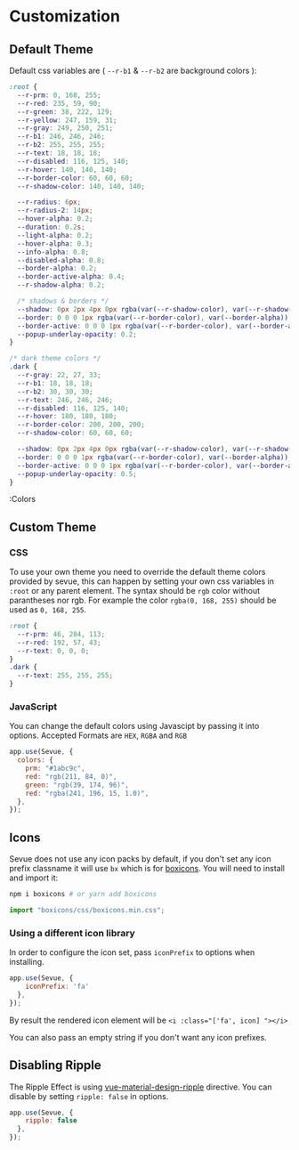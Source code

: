# Customization

## Default Theme

Default css variables are ( `--r-b1` & `--r-b2` are background colors ):

```css
:root {
  --r-prm: 0, 168, 255;
  --r-red: 235, 59, 90;
  --r-green: 38, 222, 129;
  --r-yellow: 247, 159, 31;
  --r-gray: 249, 250, 251;
  --r-b1: 246, 246, 246;
  --r-b2: 255, 255, 255;
  --r-text: 18, 18, 18;
  --r-disabled: 116, 125, 140;
  --r-hover: 140, 140, 140;
  --r-border-color: 60, 60, 60;
  --r-shadow-color: 140, 140, 140;

  --r-radius: 6px;
  --r-radius-2: 14px;
  --hover-alpha: 0.2;
  --duration: 0.2s;
  --light-alpha: 0.2;
  --hover-alpha: 0.3;
  --info-alpha: 0.8;
  --disabled-alpha: 0.8;
  --border-alpha: 0.2;
  --border-active-alpha: 0.4;
  --r-shadow-alpha: 0.2;

  /* shadows & borders */
  --shadow: 0px 2px 4px 0px rgba(var(--r-shadow-color), var(--r-shadow-alpha));
  --border: 0 0 0 1px rgba(var(--r-border-color), var(--border-alpha));
  --border-active: 0 0 0 1px rgba(var(--r-border-color), var(--border-active-alpha));
  --popup-underlay-opacity: 0.2;
}

/* dark theme colors */
.dark {
  --r-gray: 22, 27, 33;
  --r-b1: 18, 18, 18;
  --r-b2: 30, 30, 30;
  --r-text: 246, 246, 246;
  --r-disabled: 116, 125, 140;
  --r-hover: 180, 180, 180;
  --r-border-color: 200, 200, 200;
  --r-shadow-color: 60, 60, 60;

  --shadow: 0px 2px 4px 0px rgba(var(--r-shadow-color), var(--r-shadow-alpha));
  --border: 0 0 0 1px rgba(var(--r-border-color), var(--border-alpha));
  --border-active: 0 0 0 1px rgba(var(--r-border-color), var(--border-active-alpha));
  --popup-underlay-opacity: 0.5;
}

```

:Colors


## Custom Theme

### CSS

To use your own theme you need to override the default theme colors provided by sevue, this can happen by setting your own css variables in `:root` or any parent element. The syntax should be `rgb` color without parantheses nor rgb. For example the color `rgba(0, 168, 255)` should be used as `0, 168, 255`.

```css
:root {
  --r-prm: 46, 204, 113;
  --r-red: 192, 57, 43;
  --r-text: 0, 0, 0;
}
.dark {
  --r-text: 255, 255, 255;
}
```

### JavaScript

You can change the default colors using Javascipt by passing it into options.
Accepted Formats are `HEX`, `RGBA` and `RGB`

```js
app.use(Sevue, {
  colors: {
    prm: "#1abc9c",
    red: "rgb(211, 84, 0)",
    green: "rgb(39, 174, 96)",
    red: "rgba(241, 196, 15, 1.0)",
  },
});
```

## Icons

Sevue does not use any icon packs by default, if you don't set any icon prefix classname it will use `bx` which is for [boxicons](https://boxicons.com/). You will need to install and import it:

```bash
npm i boxicons # or yarn add boxicons
```
```js
import "boxicons/css/boxicons.min.css";
```

### Using a different icon library

In order to configure the icon set, pass `iconPrefix` to options when installing.

```js
app.use(Sevue, {
    iconPrefix: 'fa'
  },
});
```

By result the rendered icon element will be `<i :class="['fa', icon] "></i>`

You can also pass an empty string if you don't want any icon prefixes.

## Disabling Ripple
The Ripple Effect is using [vue-material-design-ripple](https://github.com/partyka1/vue-material-design-ripple) directive.
You can disable by setting `ripple: false` in options.

```js
app.use(Sevue, {
    ripple: false
  },
});
```